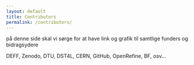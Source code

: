 ```yaml
---
layout: default
title: Contributors
permalink: /contributors/
---
```



på denne side skal vi sørge for at have link og grafik til samtlige funders og bidragsydere

DEFF, Zenodo, DTU, DST4L, CERN, GitHub, OpenRefine, BF, osv...
